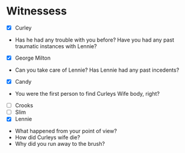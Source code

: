 # Witnessess
- [x] Curley 
- Has he had any trouble with you before? Have you had any past traumatic instances with Lennie?
- [x] George Milton 
- Can you take care of Lennie? Has Lennie had any past incedents?
- [x] Candy
- You were the first person to find Curleys Wife body, right?
- [ ] Crooks
- [ ] Slim
- [X] Lennie
- What happened from your point of view?
- How did Curleys wife die?
- Why did you run away to the brush?

